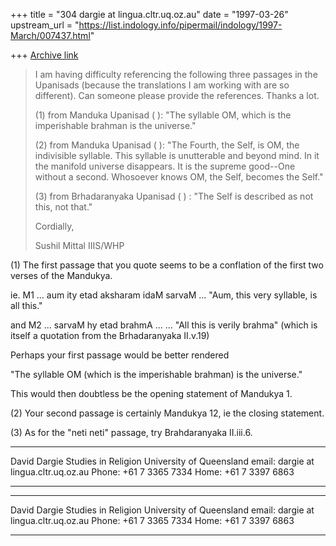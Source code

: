 +++
title = "304 dargie at lingua.cltr.uq.oz.au"
date = "1997-03-26"
upstream_url = "https://list.indology.info/pipermail/indology/1997-March/007437.html"

+++
[Archive link](https://list.indology.info/pipermail/indology/1997-March/007437.html)

>
>
>I am having difficulty referencing the following three passages in the
>Upanisads (because the translations I am working with are so different).
>Can someone please provide the references. Thanks a lot.
>
>(1) from Manduka Upanisad (   ): "The syllable OM, which is the 
>imperishable brahman is the universe."
>
>(2) from Manduka Upanisad (   ): "The Fourth, the Self, is OM, the
>indivisible syllable. This syllable is unutterable and beyond mind. In it
>the manifold universe disappears. It is the supreme good--One without a
>second. Whosoever knows OM, the Self, becomes the Self." 
>
>(3) from Brhadaranyaka Upanisad (   ) : "The Self is described as not
>this, not that." 
>
>
>
>Cordially,
>
>Sushil Mittal
>IIIS/WHP


(1)  The first passage that you quote seems to be a conflation of the first
two verses of the Mandukya.

ie. M1   ...   aum ity etad aksharam idaM sarvaM
             ...  "Aum, this very syllable, is all this."

and M2  ... sarvaM hy etad brahmA ...
              ... "All this is verily brahma"
(which is itself a quotation from the Brhadaranyaka II.v.19)

Perhaps your first passage would be better rendered

 "The syllable OM (which is the imperishable brahman) is the universe."

This would then doubtless be the opening statement of Mandukya 1.


(2)  Your second passage is certainly Mandukya 12, ie the closing statement.

(3)  As for the "neti neti" passage, try Brahdaranyaka II.iii.6.


*****************************************************************
David Dargie
Studies in Religion
University of Queensland
email: dargie at lingua.cltr.uq.oz.au
Phone: +61 7 3365 7334
Home: +61 7 3397 6863
*****************************************************************

*****************************************************************
David Dargie
Studies in Religion
University of Queensland
email: dargie at lingua.cltr.uq.oz.au
Phone: +61 7 3365 7334
Home: +61 7 3397 6863
*****************************************************************





